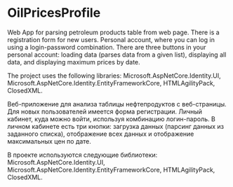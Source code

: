 # OilPricesProfile
Web App for parsing petroleum products table from web page. There is a registration form for new users. Personal account, where you can log in using a login-password combination. There are three buttons in your personal account: loading data (parses data from a given list), displaying all data, and displaying maximum prices by date. 

The project uses the following libraries: Microsoft.AspNetCore.Identity.UI, Microsoft.AspNetCore.Identity.EntityFrameworkCore, HTMLAgilityPack, ClosedXML.

Веб-приложение для анализа таблицы нефтепродуктов с веб-страницы. Для новых пользователей имеется форма регистрации. Личный кабинет, куда можно войти, используя комбинацию логин-пароль. В личном кабинете есть три кнопки: загрузка данных (парсинг данных из заданного списка), отображение всех данных и отображение максимальных цен по дате.

В проекте используются следующие библиотеки: Microsoft.AspNetCore.Identity.UI, Microsoft.AspNetCore.Identity.EntityFrameworkCore, HTMLAgilityPack, ClosedXML.
